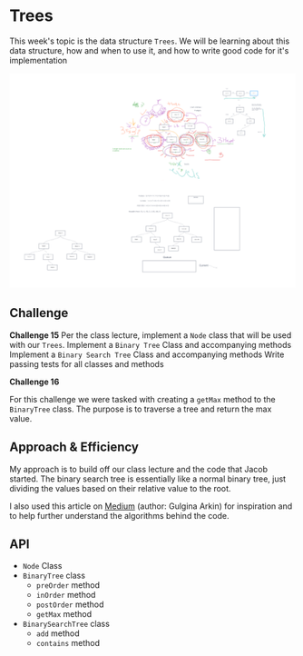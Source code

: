 # Trees

This week's topic is the data structure `Trees`.  We will be learning about this data structure, how and when to use it, and how to write good code for it's implementation

![Whiteboard](./class-15-uml.png)

## Challenge

**Challenge 15**
Per the class lecture, implement a `Node` class that will be used with our `Trees`.
Implement a `Binary Tree` Class and accompanying methods
Implement a `Binary Search Tree` Class and accompanying methods
Write passing tests for all classes and methods

**Challenge 16**

For this challenge we were tasked with creating a `getMax` method to the `BinaryTree` class. The purpose is to traverse a tree and return the max value.  

## Approach & Efficiency

My approach is to build off our class lecture and the code that Jacob started.  The binary search tree is essentially like a normal binary tree, just dividing the values based on their relative value to the root. 

I also used this article on [Medium](https://medium.com/swlh/binary-search-tree-in-javascript-31cb74d8263b) (author: Gulgina Arkin) for inspiration and to help further understand the algorithms behind the code.  

## API

- `Node` Class
- `BinaryTree` class
  - `preOrder` method
  - `inOrder` method
  - `postOrder` method
  - `getMax` method
- `BinarySearchTree` class
  - `add` method
  - `contains` method